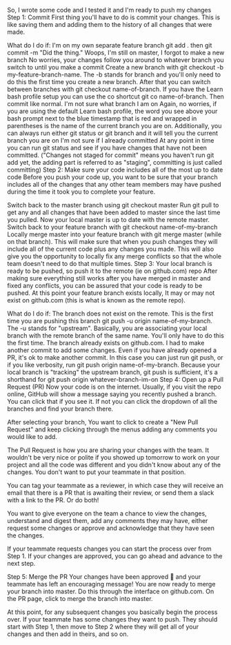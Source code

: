 So, I wrote some code and I tested it and I'm ready to push my changes
Step 1: Commit
First thing you'll have to do is commit your changes. This is like saving them and adding them to the history of all changes that were made.

What do I do if:
I'm on my own separate feature branch
git add . then git commit -m "Did the thing."
Woops, I'm still on master, I forgot to make a new branch
No worries, your changes follow you around to whatever branch you switch to until you make a commit
Create a new branch with git checkout -b my-feature-branch-name. The -b stands for branch and you'll only need to do this the first time you create a new branch. After that you can switch between branches with git checkout name-of-branch. If you have the Learn bash profile setup you can use the co shortcut git co name-of-branch. Then commit like normal.
I'm not sure what branch I am on
Again, no worries, if you are using the default Learn bash profile, the word you see above your bash prompt next to the blue timestamp that is red and wrapped in parentheses is the name of the current branch you are on.
Additionally, you can always run either git status or git branch and it will tell you the current branch you are on
I'm not sure if I already committed
At any point in time you can run git status and see if you have changes that have not been committed. ("Changes not staged for commit" means you haven't run git add yet, the adding part is referred to as "staging", committing is just called committing)
Step 2: Make sure your code includes all of the most up to date code
Before you push your code up, you want to be sure that your branch includes all of the changes that any other team members may have pushed during the time it took you to complete your feature.

Switch back to the master branch using git checkout master
Run git pull to get any and all changes that have been added to master since the last time you pulled. Now your local master is up to date with the remote master.
Switch back to your feature branch with git checkout name-of-my-branch
Locally merge master into your feature branch with git merge master (while on that branch). This will make sure that when you push changes they will include all of the current code plus any changes you made. This will also give you the opportunity to locally fix any merge conflicts so that the whole team doesn't need to do that multiple times.
Step 3: Your local branch is ready to be pushed, so push it to the remote (ie on github.com) repo
After making sure everything still works after you have merged in master and fixed any conflicts, you can be assured that your code is ready to be pushed. At this point your feature branch exists locally, It may or may not exist on github.com (this is what is known as the remote repo).

What do I do if:
The branch does not exist on the remote. This is the first time you are pushing this branch
git push -u origin name-of-my-branch. The -u stands for "upstream". Basically, you are associating your local branch with the remote branch of the same name. You'll only have to do this the first time.
The branch already exists on github.com. I had to make another commit to add some changes. Even if you have already opened a PR, it's ok to make another commit.
In this case you can just run git push, or if you like verbosity, run git push origin name-of-my-branch. Because your local branch is "tracking" the upstream branch, git push is sufficient, it's a shorthand for git push origin whatever-branch-im-on
Step 4: Open up a Pull Request (PR)
Now your code is on the internet. Usually, if you visit the repo online, GitHub will show a message saying you recently pushed a branch. You can click that if you see it. If not you can click the dropdown of all the branches and find your branch there.

After selecting your branch, You want to click to create a "New Pull Request" and keep clicking through the menus adding any comments you would like to add.

The Pull Request is how you are sharing your changes with the team. It wouldn't be very nice or polite if you showed up tomorrow to work on your project and all the code was different and you didn't know about any of the changes. You don't want to put your teammate in that position.

You can tag your teammate as a reviewer, in which case they will receive an email that there is a PR that is awaiting their review, or send them a slack with a link to the PR. Or do both!

You want to give everyone on the team a chance to view the changes, understand and digest them, add any comments they may have, either request some changes or approve and acknowledge that they have seen the changes.

If your teammate requests changes you can start the process over from Step 1. If your changes are approved, you can go ahead and advance to the next step.

Step 5: Merge the PR
Your changes have been approved 🎉 and your teammate has left an encouraging message! You are now ready to merge your branch into master. Do this through the interface on github.com. On the PR page, click to merge the branch into master.

At this point, for any subsequent changes you basically begin the process over. If your teammate has some changes they want to push. They should start with Step 1, then move to Step 2 where they will get all of your changes and then add in theirs, and so on.
